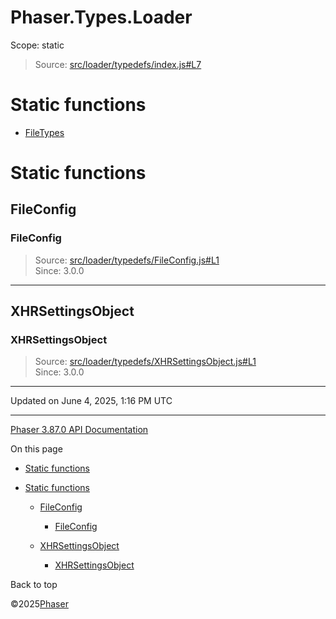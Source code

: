 # Phaser.Types.Loader

Scope:
static

> Source: [src/loader/typedefs/index.js#L7](https://github.com/phaserjs/phaser/blob/v3.87.0/src/loader/typedefs/index.js#L7)

# Static functions

* [FileTypes](types-loader-filetypes.md)

# Static functions

## FileConfig

### FileConfig

> Source: [src/loader/typedefs/FileConfig.js#L1](https://github.com/phaserjs/phaser/blob/v3.87.0/src/loader/typedefs/FileConfig.js#L1)  
> Since: 3.0.0

---

## XHRSettingsObject

### XHRSettingsObject

> Source: [src/loader/typedefs/XHRSettingsObject.js#L1](https://github.com/phaserjs/phaser/blob/v3.87.0/src/loader/typedefs/XHRSettingsObject.js#L1)  
> Since: 3.0.0

---

Updated on June 4, 2025, 1:16 PM UTC

---

[Phaser 3.87.0 API Documentation](../../index.md)

On this page

* [Static functions](#static-functions)
* [Static functions](#static-functions-1)

  + [FileConfig](#fileconfig)

    - [FileConfig](#fileconfig-1)
  + [XHRSettingsObject](#xhrsettingsobject)

    - [XHRSettingsObject](#xhrsettingsobject-1)

Back to top

©2025[Phaser](https://docs.phaser.io)